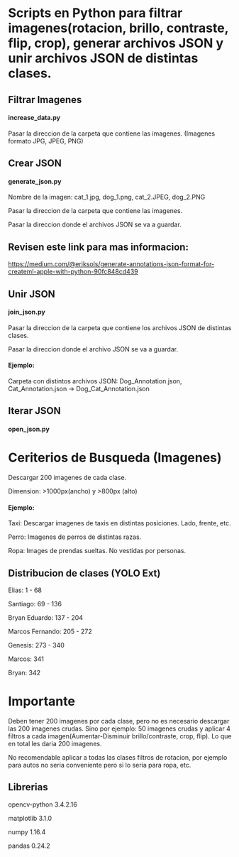 # Scripts en Python para filtrar imagenes(rotacion, brillo, contraste, flip, crop), generar archivos JSON y unir archivos JSON de distintas clases.

## Filtrar Imagenes
#### increase_data.py

Pasar la direccion de la carpeta que contiene las imagenes. (Imagenes formato JPG, JPEG, PNG)


## Crear JSON
#### generate_json.py

Nombre de la imagen: cat_1.jpg, dog_1.png, cat_2.JPEG, dog_2.PNG

Pasar la direccion de la carpeta que contiene las imagenes.

Pasar la direccion donde el archivos JSON se va a guardar.

## Revisen este link para mas informacion: 
https://medium.com/@eriksols/generate-annotations-json-format-for-createml-apple-with-python-90fc848cd439


## Unir JSON
#### join_json.py

Pasar la direccion de la carpeta que contiene los archivos JSON de distintas clases.

Pasar la direccion donde el archivo JSON se va a guardar.

#### Ejemplo:
Carpeta con distintos archivos JSON: Dog_Annotation.json, Cat_Annotation.json -> Dog_Cat_Annotation.json


## Iterar JSON
#### open_json.py


# Ceriterios de Busqueda (Imagenes)
Descargar 200 imagenes de cada clase.

Dimension: >1000px(ancho) y >800px (alto)


#### Ejemplo: 
Taxi: Descargar imagenes de taxis en distintas posiciones. Lado, frente, etc.

Perro: Imagenes de perros de distintas razas.

Ropa: Images de prendas sueltas. No vestidas por personas.


## Distribucion de clases (YOLO Ext)
Elias: 1 - 68 

Santiago: 69 - 136  

Bryan Eduardo: 137 - 204

Marcos Fernando: 205 - 272

Genesis: 273 - 340

Marcos: 341

Bryan: 342


# Importante
Deben tener 200 imagenes por cada clase, pero no es necesario descargar las 200 imagenes crudas. Sino por ejemplo: 50 imagenes crudas y aplicar 4 filtros a cada imagen(Aumentar-Disminuir brillo/contraste, crop, flip). Lo que en total les daria 200 imagenes. 

No recomendable aplicar a todas las clases filtros de rotacion, por ejemplo para autos no seria conveniente pero si lo seria para ropa, etc. 


## Librerias
opencv-python           3.4.2.16

matplotlib              3.1.0 

numpy                   1.16.4  

pandas                  0.24.2  
